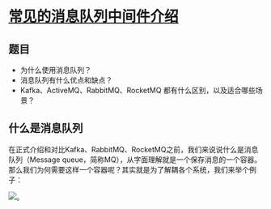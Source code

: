 # [常见的消息队列中间件介绍](https://www.cnblogs.com/wwct/p/12963326.html)

## 题目

- 为什么使用消息队列？
- 消息队列有什么优点和缺点？
- Kafka、ActiveMQ、RabbitMQ、RocketMQ 都有什么区别，以及适合哪些场景？



## 什么是消息队列

在正式介绍和对比Kafka、RabbitMQ、RocketMQ之前，我们来说说什么是消息队列（Message queue，简称MQ），从字面理解就是一个保存消息的一个容器。那么我们为何需要这样一个容器呢？其实就是为了解耦各个系统，我们来举个例子：

![](https://img2020.cnblogs.com/blog/1740128/202005/1740128-20200526085642778-1816020490.jpg)。